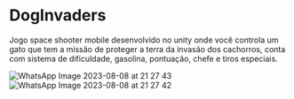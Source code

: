 # DogInvaders

Jogo space shooter mobile desenvolvido no unity onde você controla um gato que tem a missão de proteger a terra da invasão dos cachorros, conta com sistema de dificuldade, gasolina, pontuação, chefe e tiros especiais.

![WhatsApp Image 2023-08-08 at 21 27 43](https://github.com/gabs4841/DogInvaders/assets/74026100/5d6bde00-15a6-4959-bd35-66b587fc17ba)
![WhatsApp Image 2023-08-08 at 21 27 42](https://github.com/gabs4841/DogInvaders/assets/74026100/b2e35d2a-1682-44ce-92c5-eaa4386db9f2)
